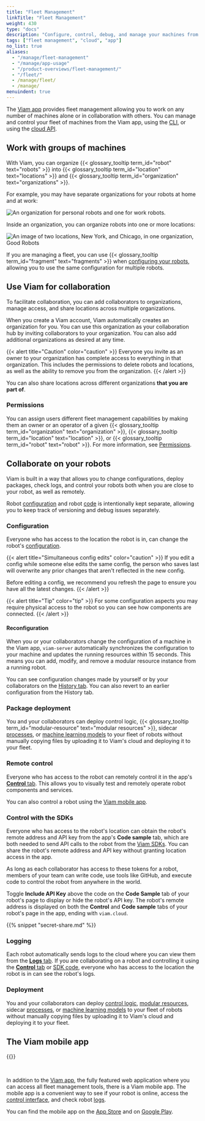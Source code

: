 ```yaml
---
title: "Fleet Management"
linkTitle: "Fleet Management"
weight: 430
type: "docs"
description: "Configure, control, debug, and manage your machines from the cloud at app.viam.com on your own or with a team."
tags: ["fleet management", "cloud", "app"]
no_list: true
aliases:
  - "/manage/fleet-management"
  - "/manage/app-usage"
  - "/product-overviews/fleet-management/"
  - "/fleet/"
  - /manage/fleet/
  - /manage/
menuindent: true
---
```


The [Viam app](https://app.viam.com) provides fleet management allowing you to work on any number of machines alone or in collaboration with others.
You can manage and control your fleet of machines from the Viam app, using the [CLI](/fleet/cli/), or using the [cloud API](/build/program/apis/cloud/).

## Work with groups of machines

With Viam, you can organize {{< glossary_tooltip term_id="robot" text="robots" >}} into {{< glossary_tooltip term_id="location" text="locations" >}} and {{< glossary_tooltip term_id="organization" text="organizations" >}}.

For example, you may have separate organizations for your robots at home and at work:

<!-- this is a very small gif - conversion to mp4 caused issues -->
<img src="/manage/organizations.gif" alt="An organization for personal robots and one for work robots.">

Inside an organization, you can organize robots into one or more locations:

![An image of two locations, New York, and Chicago, in one organization, Good Robots](/fleet/locations.png)

If you are managing a fleet, you can use {{< glossary_tooltip term_id="fragment" text="fragments" >}} when [configuring your robots](/build/configure/), allowing you to use the same configuration for multiple robots.

## Use Viam for collaboration

To facilitate collaboration, you can add collaborators to organizations, manage access, and share locations across multiple organizations.

When you create a Viam account, Viam automatically creates an organization for you.
You can use this organization as your collaboration hub by inviting collaborators to your organization.
You can also add additional organizations as desired at any time.

{{< alert title="Caution" color="caution" >}}
Everyone you invite as an owner to your organization has complete access to everything in that organization.
This includes the permissions to delete robots and locations, as well as the ability to remove you from the organization.
{{< /alert >}}

You can also share locations across different organizations **that you are part of**.

### Permissions

You can assign users different fleet management capabilities by making them an owner or an operator of a given {{< glossary_tooltip term_id="organization" text="organization" >}}, {{< glossary_tooltip term_id="location" text="location" >}}, or {{< glossary_tooltip term_id="robot" text="robot" >}}.
For more information, see [Permissions](/fleet/rbac/#permissions).

## Collaborate on your robots

Viam is built in a way that allows you to change configurations, deploy packages, check logs, and control your robots both when you are close to your robot, as well as remotely.

Robot [configuration](machines/#configuration) and robot [code](#control-with-the-sdks) is intentionally kept separate, allowing you to keep track of versioning and debug issues separately.

### Configuration

Everyone who has access to the location the robot is in, can change the robot's [configuration](machines/#configuration).

{{< alert title="Simultaneous config edits" color="caution" >}}
If you edit a config while someone else edits the same config, the person who saves last will overwrite any prior changes that aren't reflected in the new config.

Before editing a config, we recommend you refresh the page to ensure you have all the latest changes.
{{< /alert >}}

{{< alert title="Tip" color="tip" >}}
For some configuration aspects you may require physical access to the robot so you can see how components are connected.
{{< /alert >}}

#### Reconfiguration

When you or your collaborators change the configuration of a machine in the Viam app, `viam-server` automatically synchronizes the configuration to your machine and updates the running resources within 15 seconds.
This means you can add, modify, and remove a modular resource instance from a running robot.

You can see configuration changes made by yourself or by your collaborators on the [History tab](machines/#history).
You can also revert to an earlier configuration from the History tab.

### Package deployment

You and your collaborators can deploy control logic, {{< glossary_tooltip term_id="modular-resource" text="modular resources" >}}, sidecar [processes](/build/configure/#processes), or [machine learning models](/ml/) to your fleet of robots without manually copying files by uploading it to Viam's cloud and deploying it to your fleet.

### Remote control

Everyone who has access to the robot can remotely control it in the app's [**Control** tab](machines/#control).
This allows you to visually test and remotely operate robot components and services.

You can also control a robot using the [Viam mobile app](#the-viam-mobile-app).

### Control with the SDKs

Everyone who has access to the robot's location can obtain the robot's remote address and API key from the app's **Code sample** tab, which are both needed to send API calls to the robot from the [Viam SDKs](/build/program/apis/).
You can share the robot's remote address and API key without granting location access in the app.

As long as each collaborator has access to these tokens for a robot, members of your team can write code, use tools like GitHub, and execute code to control the robot from anywhere in the world.

Toggle **Include API Key** above the code on the **Code Sample** tab of your robot's page to display or hide the robot's API key.
The robot's remote address is displayed on both the **Control** and **Code sample** tabs of your robot's page in the app, ending with `viam.cloud`.

{{% snippet "secret-share.md" %}}

### Logging

Each robot automatically sends logs to the cloud where you can view them from the [**Logs** tab](machines/#logs).
If you are collaborating on a robot and controlling it using the [**Control** tab](machines/#control) or [SDK code](#control-with-the-sdks), everyone who has access to the location the robot is in can see the robot's logs.

### Deployment

You and your collaborators can deploy [control logic](/build/program/apis/), [modular resources](/registry/), sidecar [processes](/build/configure/#processes), or [machine learning models](/ml/) to your fleet of robots without manually copying files by uploading it to Viam's cloud and deploying it to your fleet.

## The Viam mobile app

{{<gif webm_src="/manage/mobile-app-octagon.webm" mp4_src="/manage/mobile-app-octagon.mp4" alt="GIF of red button being pressed and cannon of confetti bot spraying confetti" class="alignright" max-width="200px">}}

<br>

In addition to the [Viam app](https://app.viam.com), the fully featured web application where you can access all fleet management tools, there is a Viam mobile app.
The mobile app is a convenient way to see if your robot is online, access the [control interface](/fleet/machines/#control), and check robot [logs](/fleet/machines/#logs).

You can find the mobile app on the [App Store](https://apps.apple.com/vn/app/viam-robotics/id6451424162) and on [Google Play](https://play.google.com/store/apps/details?id=com.viam.viammobile&hl=en&gl=US).
